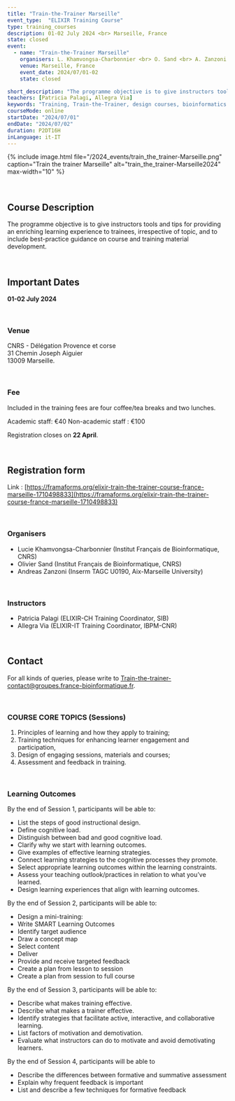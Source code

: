 ```yaml
---
title: "Train-the-Trainer Marseille"
event_type:  "ELIXIR Training Course"
type: training_courses
description: 01-02 July 2024 <br> Marseille, France
state: closed
event:
  - name: "Train-the-Trainer Marseille"
    organisers: L. Khamvongsa-Charbonnier <br> O. Sand <br> A. Zanzoni 
    venue: Marseille, France
    event_date: 2024/07/01-02
    state: closed

short_description: "The programme objective is to give instructors tools and tips for providing an enriching learning experience to trainees, irrespective of topic, and to include best-practice guidance on course and training material development."
teachers: [Patricia Palagi, Allegra Via]
keywords: "Training, Train-the-Trainer, design courses, bioinformatics."
courseMode: online
startDate: "2024/07/01"
endDate: "2024/07/02"
duration: P2DT16H
inLanguage: it-IT   
---
```


{% include image.html file="/2024_events/train_the_trainer-Marseille.png" caption="Train the trainer Marseille" alt="train_the_trainer-Marseille2024" max-width="10" %}

<br>

## Course Description

The programme objective is to give instructors tools and tips for providing an enriching learning experience to trainees, irrespective of topic, and to include best-practice guidance on course and training material development.

<br>

## Important Dates

**01-02 July 2024** 

<br>

### Venue

CNRS - Délégation Provence et corse <br> 31 Chemin Joseph Aiguier <br> 13009 Marseille.

<br>

### Fee

Included in the training fees are four coffee/tea breaks and two lunches.

Academic staff: €40
Non-academic staff : €100

Registration closes on **22 April**.

<br>

## Registration form
Link : [https://framaforms.org/elixir-train-the-trainer-course-france-marseille-1710498833](https://framaforms.org/elixir-train-the-trainer-course-france-marseille-1710498833)

<br>

### Organisers
- Lucie Khamvongsa-Charbonnier (Institut Français de Bioinformatique, CNRS)
- Olivier Sand (Institut Français de Bioinformatique, CNRS)
- Andreas Zanzoni (Inserm TAGC U0190, Aix-Marseille University)

<br>

### Instructors
- Patricia Palagi (ELIXIR-CH Training Coordinator, SIB)
- Allegra Via (ELIXIR-IT Training Coordinator, IBPM-CNR)

<br>

## Contact
For all kinds of queries, please write to [Train-the-trainer-contact@groupes.france-bioinformatique.fr](mailto:train-the-trainer-contact@groupes.france-bioinformatique.fr).

<br>

### COURSE CORE TOPICS (Sessions)
1. Principles of learning and how they apply to training;
2. Training techniques for enhancing learner engagement and participation,
3. Design of engaging sessions, materials and courses;
4. Assessment and feedback in training.

<br>

### Learning Outcomes
By the end of Session 1, participants will be able to:

- List the steps of good instructional design.
- Define cognitive load.
- Distinguish between bad and good cognitive load.
- Clarify why we start with learning outcomes.
- Give examples of effective learning strategies.
- Connect learning strategies to the cognitive processes they promote.
- Select appropriate learning outcomes within the learning constraints.
- Assess your teaching outlook/practices in relation to what you’ve learned.
- Design learning experiences that align with learning outcomes.


By the end of Session 2, participants will be able to:

- Design a mini-training:
- Write SMART Learning Outcomes 
- Identify target audience
- Draw a concept map
- Select content
- Deliver 
- Provide and receive targeted feedback
- Create a plan from lesson to session
- Create a plan from session to full course


By the end of Session 3, participants will be able to:

- Describe what makes training effective.
- Describe what makes a trainer effective.
- Identify strategies that facilitate active, interactive, and collaborative learning.
- List factors of motivation and demotivation.
- Evaluate what instructors can do to motivate and avoid demotivating learners.


By the end of Session 4, participants will be able to

- Describe the differences between formative and summative assessment
- Explain why frequent feedback is important
- List and describe a few techniques for formative feedback